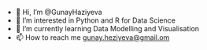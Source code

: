 - 👋 Hi, I’m @GunayHaziyeva
- 👀 I’m interested in Python and R for Data Science
- 🌱 I’m currently learning Data Modelling and Visualisation
- 📫 How to reach me gunay.heziyeva@gmail.om

<!---
GunayHaziyeva/GunayHaziyeva is a ✨ special ✨ repository because its `README.md` (this file) appears on your GitHub profile.
You can click the Preview link to take a look at your changes.
--->
